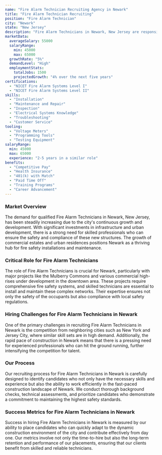 ```yaml
---
name: "Fire Alarm Technician Recruiting Agency in Newark"
title: "Fire Alarm Technician Recruiting"
position: "Fire Alarm Technician"
city: "Newark"
state: "New Jersey"
description: "Fire Alarm Technicians in Newark, New Jersey are responsible for installing, maintaining, inspecting, and repairing fire alarm systems in various establishments."
marketData:
  averageSalary: 55000
  salaryRange:
    min: 45000
    max: 65000
  growthRate: "5%"
  demandLevel: "High"
  employmentStats:
    totalJobs: 1500
    projectedGrowth: "4% over the next five years"
certifications:
  - "NICET Fire Alarm Systems Level I"
  - "NICET Fire Alarm Systems Level II"
skills:
  - "Installation"
  - "Maintenance and Repair"
  - "Inspection"
  - "Electrical Systems Knowledge"
  - "Troubleshooting"
  - "Customer Service"
tooling:
  - "Voltage Meters"
  - "Programming Tools"
  - "Testing Equipment"
salaryRange:
  min: 45000
  max: 65000
  experience: "2-5 years in a similar role"
benefits:
  - "Competitive Pay"
  - "Health Insurance"
  - "401(k) with Match"
  - "Paid Time Off"
  - "Training Programs"
  - "Career Advancement"
---
```


### Market Overview
The demand for qualified Fire Alarm Technicians in Newark, New Jersey, has been steadily increasing due to the city's continuous growth and development. With significant investments in infrastructure and urban development, there is a strong need for skilled professionals who can ensure the safety and compliance of these new structures. The growth of commercial estates and urban residences positions Newark as a thriving hub for fire safety installations and maintenance.

### Critical Role for Fire Alarm Technicians
The role of Fire Alarm Technicians is crucial for Newark, particularly with major projects like the Mulberry Commons and various commercial high-rises under development in the downtown area. These projects require comprehensive fire safety systems, and skilled technicians are essential to install and maintain these complex networks. Their expertise ensures not only the safety of the occupants but also compliance with local safety regulations.

### Hiring Challenges for Fire Alarm Technicians in Newark
One of the primary challenges in recruiting Fire Alarm Technicians in Newark is the competition from neighboring cities such as New York and Jersey City, where similar skill sets are in high demand. Additionally, the rapid pace of construction in Newark means that there is a pressing need for experienced professionals who can hit the ground running, further intensifying the competition for talent.

### Our Process
Our recruiting process for Fire Alarm Technicians in Newark is carefully designed to identify candidates who not only have the necessary skills and experience but also the ability to work efficiently in the fast-paced construction landscape of Newark. We conduct thorough background checks, technical assessments, and prioritize candidates who demonstrate a commitment to maintaining the highest safety standards.

### Success Metrics for Fire Alarm Technicians in Newark
Success in hiring Fire Alarm Technicians in Newark is measured by our ability to place candidates who can quickly adapt to the dynamic construction environment of the city and contribute effectively from day one. Our metrics involve not only the time-to-hire but also the long-term retention and performance of our placements, ensuring that our clients benefit from skilled and reliable technicians.